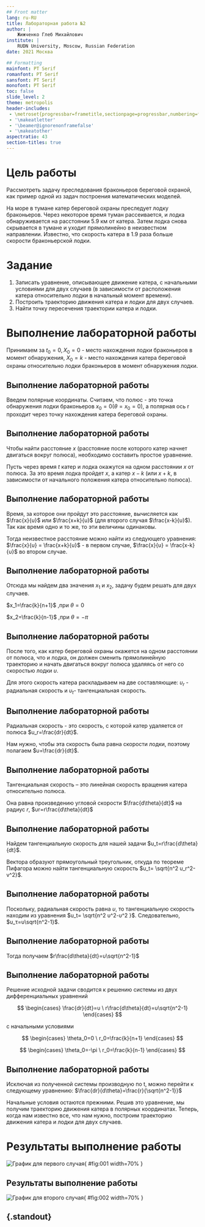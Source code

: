 ```yaml
---
## Front matter
lang: ru-RU
title: Лабораторная работа №2
author: |
	Жижченко Глеб Михайлович
institute: |
	RUDN University, Moscow, Russian Federation
date: 2021 Москва

## Formatting
mainfont: PT Serif
romanfont: PT Serif
sansfont: PT Serif
monofont: PT Serif
toc: false
slide_level: 2
theme: metropolis
header-includes: 
 - \metroset{progressbar=frametitle,sectionpage=progressbar,numbering=fraction}
 - '\makeatletter'
 - '\beamer@ignorenonframefalse'
 - '\makeatother'
aspectratio: 43
section-titles: true
---
```


# Цель работы

Рассмотреть задачу преследования браконьеров береговой охраной, как пример
одной из задач построения математических моделей. 

На море в тумане катер береговой охраны преследует лодку браконьеров. Через некоторое время туман
рассеивается, и лодка обнаруживается на расстоянии 5.9 км от катера. Затем лодка
снова скрывается в тумане и уходит прямолинейно в неизвестном направлении.
Известно, что скорость катера в 1.9 раза больше скорости браконьерской лодки.

# Задание

1. Записать уравнение, описывающее движение катера, с начальными
условиями для двух случаев (в зависимости от расположения катера
относительно лодки в начальный момент времени).
2. Построить траекторию движения катера и лодки для двух случаев.
3. Найти точку пересечения траектории катера и лодки.

# Выполнение лабораторной работы

Принимаем за $t_0=0, X_0=0$ - место нахождения лодки браконьеров в момент обнаружения, $X_0=k$ - место нахождения катера береговой охраны относительно лодки браконьеров в момент обнаружения лодки.

## Выполнение лабораторной работы

Введем полярные координаты. Считаем, что полюс - это точка обнаружения лодки браконьеров $x_0=0 (\theta=x_0=0)$, а полярная ось r проходит через точку нахождения катера береговой охраны.

## Выполнение лабораторной работы

Чтобы найти расстояние $x$ (расстояние после которого катер начнет двигаться вокруг полюса), необходимо составить простое уравнение. 

Пусть через время $t$ катер и лодка окажутся на одном расстоянии $x$ от полюса. За это время лодка пройдет $x$, а катер $x-k$ (или $x+k$, в зависимости от начального положения катера относительно полюса). 

## Выполнение лабораторной работы

Время, за которое они пройдут это расстояние, вычисляется как $\frac{x}{υ}$ или $\frac{x+k}{υ}$ (для второго случая $\frac{x-k}{υ}$). Так как время одно и то же, то эти величины одинаковы. 

Тогда неизвестное расстояние можно найти из следующего уравнения: $\frac{x}{υ} = \frac{x+k}{υ}$ - в первом случае, $\frac{x}{υ} = \frac{x-k}{υ}$ во втором случае.

## Выполнение лабораторной работы

Отсюда мы найдем два значения $x_1$ и $x_2$, задачу будем решать для двух случаев.

$x_1=\frac{k}{n+1}$ ,при $\theta=0$

$x_2=\frac{k}{n-1}$ ,при $\theta=-\pi$

## Выполнение лабораторной работы

После того, как катер береговой охраны окажется на одном расстоянии от полюса, что и лодка, он должен сменить прямолинейную траекторию и начать двигаться вокруг полюса удаляясь от него со скоростью лодки $υ$. 

Для этого скорость катера раскладываем на две составляющие: $υ_r$ - радиальная скорость и $υ_t$- тангенциальная скорость. 

## Выполнение лабораторной работы

Радиальная скорость - это скорость, с которой катер удаляется от полюса $υ_r=\frac{dr}{dt}$. 

Нам нужно, чтобы эта скорость была равна скорости лодки, поэтому полагаем $υ=\frac{dr}{dt}$. 

## Выполнение лабораторной работы

Тангенциальная скорость – это линейная скорость вращения катера относительно полюса. 

Она равна произведению угловой скорости $\frac{d\theta}{dt}$ на радиус $r$, $υr=r\frac{d\theta}{dt}$ 

## Выполнение лабораторной работы

Найдем тангенциальную скорость для нашей задачи $υ_t=r\frac{d\theta}{dt}$. 

Вектора образуют прямоугольный треугольник, откуда по теореме Пифагора можно найти тангенциальную скорость $υ_t= \sqrt{n^2 υ_r^2-v^2}$. 

## Выполнение лабораторной работы

Поскольку, радиальная скорость равна $υ$, то тангенциальную скорость находим из уравнения $υ_t= \sqrt{n^2 υ^2-υ^2 }$. Следовательно, $υ_τ=υ\sqrt{n^2-1}$.

## Выполнение лабораторной работы

Тогда получаем $r\frac{d\theta}{dt}=υ\sqrt{n^2-1}$

## Выполнение лабораторной работы

Решение исходной задачи сводится к решению системы из двух дифференциальных уравнений

$$ \begin{cases} \frac{dr}{dt}=υ \
 r\frac{d\theta}{dt}=υ\sqrt{n^2-1} \end{cases} $$

с начальными условиями

$$ \begin{cases} \theta_0=0 \
 r_0=\frac{k}{n+1} \end{cases}
$$

$$ \begin{cases} \theta_0=-\pi \
 r_0=\frac{k}{n-1} \end{cases}
$$

## Выполнение лабораторной работы

Исключая из полученной системы производную по t, можно перейти к следующему уравнению: $\frac{dr}{d\theta}=\frac{r}{\sqrt{n^2-1}}$

Начальные условия остаются прежними. Решив это уравнение, мы получим траекторию движения катера в полярных координатах. Теперь, когда нам известно все, что нам нужно, построим траекторию движения катера и лодки для двух случаев.

# Результаты выполнение работы

![График для первого случая](../image/fig1.png){ #fig:001 width=70% }

## Результаты выполнение работы

![График для второго случая](../image/fig2.png){ #fig:002 width=70% }

## {.standout}
